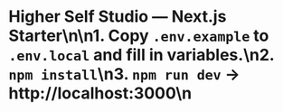 # Higher Self Studio — Next.js Starter\n\n1. Copy `.env.example` to `.env.local` and fill in variables.\n2. `npm install`\n3. `npm run dev` -> http://localhost:3000\n